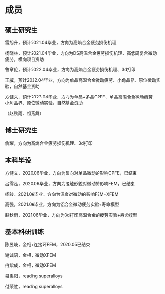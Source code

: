# 成员

## 硕士研究生
雷旭升，预计2021.04毕业，方向为高熵合金疲劳损伤机理

杨晓林，预计2021.04毕业，方向为DS高温合金疲劳损伤机理、高低周复合微动疲劳，横向项目资助

鲁章伦，预计2022.04毕业，方向为高熵合金疲劳损伤机理、3d打印

王威，预计2022.04毕业，方向为单晶高温合金微动疲劳、小角晶界、原位微动实验，自然基金资助

方健文，预计2023.04毕业，方向为单晶+多晶CPFE、单晶高温合金微动疲劳、小角晶界、原位微动实验，自然基金资助

（赵秋雨、祖燕舞）

## 博士研究生
俞耀，方向为高熵合金疲劳损伤机理、3d打印

## 本科毕设
方健文，2020.06毕业，方向为晶向对单晶微动的影响CPFE，已结束

吕霈泓，2020.06毕业，方向为接触形貌对微动的影响FEM，已结束

杨骏，2021.06毕业，方向为温度对微动的影响FEM+XFEM

高强，2021.06毕业，方向为铝合金微动疲劳实验+寿命模型

赵秋雨，2021.06毕业，方向为3d打印高温合金的疲劳实验+寿命模型


## 基本科研训练
陈昱岐，金相+连接环FEM，2020.05已结束

谢诚语，金相，微动XFEM

冉紫成，金相，微动XFEM

易禹阳，reading superalloys

付荣胜，reading superalloys

